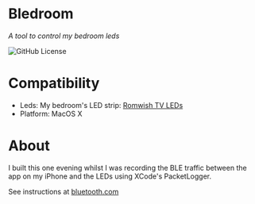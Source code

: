 # Bledroom
_A tool to control my bedroom leds_

![GitHub License](https://img.shields.io/github/license/fdoyon/bledroom)

# Compatibility
* Leds: My bedroom's LED strip: [Romwish TV LEDs](https://www.amazon.co.uk/gp/product/B08NV5KL3N/ref=ppx_yo_dt_b_search_asin_title?ie=UTF8&th=1)
* Platform: MacOS X

# About
I built this one evening whilst I was recording the BLE traffic between the app on my iPhone and the LEDs using XCode's PacketLogger.

See instructions at [bluetooth.com](https://www.bluetooth.com/blog/a-new-way-to-debug-iosbluetooth-applications/?ref=guide.billsnyder.me)
